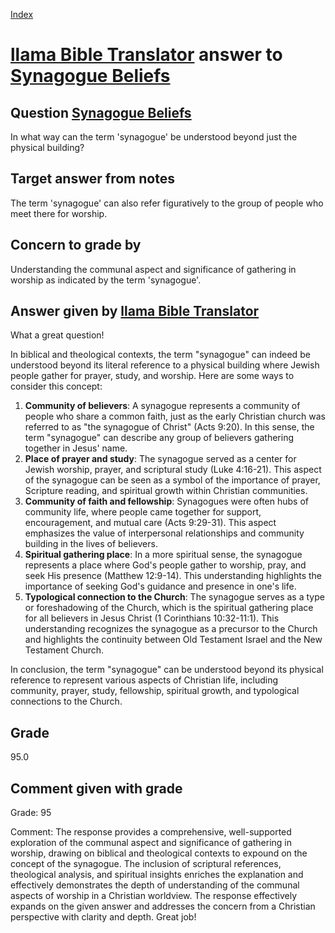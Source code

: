 
[Index](../../index.md)
# [llama Bible Translator](../../answering_models/llama_Bible_Translator.md) answer to [Synagogue Beliefs](../../questions/Synagogue_Beliefs.md)

## Question [Synagogue Beliefs](../../questions/Synagogue_Beliefs.md)
In what way can the term 'synagogue' be understood beyond just the physical building?

## Target answer from notes
The term 'synagogue' can also refer figuratively to the group of people who meet there for worship.

## Concern to grade by
Understanding the communal aspect and significance of gathering in worship as indicated by the term 'synagogue'.

## Answer given by [llama Bible Translator](../../answering_models/llama_Bible_Translator.md)
What a great question!

In biblical and theological contexts, the term "synagogue" can indeed be understood beyond its literal reference to a physical building where Jewish people gather for prayer, study, and worship. Here are some ways to consider this concept:

1. **Community of believers**: A synagogue represents a community of people who share a common faith, just as the early Christian church was referred to as "the synagogue of Christ" (Acts 9:20). In this sense, the term "synagogue" can describe any group of believers gathering together in Jesus' name.
2. **Place of prayer and study**: The synagogue served as a center for Jewish worship, prayer, and scriptural study (Luke 4:16-21). This aspect of the synagogue can be seen as a symbol of the importance of prayer, Scripture reading, and spiritual growth within Christian communities.
3. **Community of faith and fellowship**: Synagogues were often hubs of community life, where people came together for support, encouragement, and mutual care (Acts 9:29-31). This aspect emphasizes the value of interpersonal relationships and community building in the lives of believers.
4. **Spiritual gathering place**: In a more spiritual sense, the synagogue represents a place where God's people gather to worship, pray, and seek His presence (Matthew 12:9-14). This understanding highlights the importance of seeking God's guidance and presence in one's life.
5. **Typological connection to the Church**: The synagogue serves as a type or foreshadowing of the Church, which is the spiritual gathering place for all believers in Jesus Christ (1 Corinthians 10:32-11:1). This understanding recognizes the synagogue as a precursor to the Church and highlights the continuity between Old Testament Israel and the New Testament Church.

In conclusion, the term "synagogue" can be understood beyond its physical reference to represent various aspects of Christian life, including community, prayer, study, fellowship, spiritual growth, and typological connections to the Church.

## Grade
95.0

## Comment given with grade
Grade: 95

Comment: The response provides a comprehensive, well-supported exploration of the communal aspect and significance of gathering in worship, drawing on biblical and theological contexts to expound on the concept of the synagogue. The inclusion of scriptural references, theological analysis, and spiritual insights enriches the explanation and effectively demonstrates the depth of understanding of the communal aspects of worship in a Christian worldview. The response effectively expands on the given answer and addresses the concern from a Christian perspective with clarity and depth. Great job!
